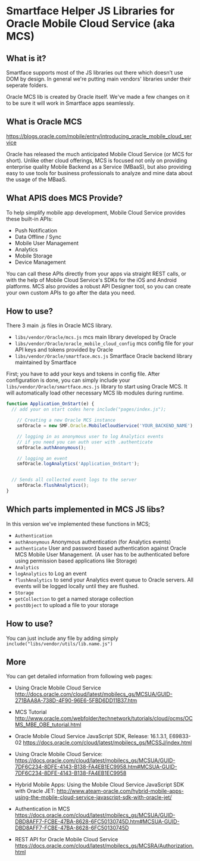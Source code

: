 # Smartface Helper JS Libraries for Oracle Mobile Cloud Service (aka MCS)

## What is it?

Smartface supports most of the JS libraries out there which doesn't use DOM by design.
In general we're putting main vendors' libraries under their seperate folders.

Oracle MCS lib is created by Oracle itself. We've made a few changes on it to be sure it will work in Smartface apps seamlessly.

## What is Oracle MCS
https://blogs.oracle.com/mobile/entry/introducing_oracle_mobile_cloud_service

Oracle has released the much anticipated Mobile Cloud Service (or MCS for short). Unlike other cloud offerings, MCS is focused not only on providing enterprise quality Mobile Backend as a Service (MBaaS), but also providing easy to use tools for business professionals to analyze and mine data about the usage of the MBaaS.

## What APIS does MCS Provide?

To help simplify mobile app development, Mobile Cloud Service provides these built-in APIs:

* Push Notification
* Data Offline / Sync
* Mobile User Management
* Analytics
* Mobile Storage
* Device Management

You can call these APIs directly from your apps via straight REST calls, or with the help of Mobile Cloud Service's SDKs for the iOS and Android platforms. MCS also provides a robust API Designer tool, so you can create your own custom APIs to go after the data you need.

## How to use?

There 3 main .js files in Oracle MCS library.
* `libs/vendor/Oracle/mcs.js` mcs main library developed by Oracle
* `libs/vendor/Oracle/oracle_mobile_cloud_config` mcs config file for your API keys and tokens provided by Oracle
* `libs/vendor/Oracle/smartface.mcs.js` Smartface Oracle backend library maintained by Smartface

First; you have to add your keys and tokens in config file. After configuration is done, you can simply include your `libs/vendor/Oracle/smartface.mcs.js` library to start using Oracle MCS. It will automatically load other necessary MCS lib modules during runtime.

```javascript
function Application_OnStart(e) {
  // add your on start codes here include("pages/index.js");

	// Creating a new Oracle MCS instance
	smfOracle = new SMF.Oracle.MobileCloudService('YOUR_BACKEND_NAME');

	// logging in as anonymous user to log Analytics events
	// if you need you can auth user with .authenticate
	smfOracle.authAnonymous();

	// logging an event
	smfOracle.logAnalytics('Application_OnStart');


  // Sends all collected event logs to the server
	smfOracle.flushAnalytics();
}
```


## Which parts implemented in MCS JS libs?

In this version we've implemented these functions in MCS;

* `Authentication`
 * `authAnonymous` Anonymous authentication (for Analytics events)
 * `authenticate` User and password based authentication against Oracle MCS Mobile User Management. (A user has to be authenticated before using permission based applications like Storage)
* `Analytics`
 * `logAnalytics` to Log an event
 * `flushAnalytics` to send your Analytics event queue to Oracle servers. All events will be logged locally until they are flushed.
* `Storage`
 * `getCollection` to get a named storage collection
 * `postObject` to upload a file to your storage

## How to use?

You can just include any file by adding simply `include("libs/vendor/utils/lib.name.js")`

## More
You can get detailed information from following web pages:

* Using Oracle Mobile Cloud Service
http://docs.oracle.com/cloud/latest/mobilecs_gs/MCSUA/GUID-271BAA8A-738D-4F90-96E6-5FBD6DD11B37.htm

* MCS Tutorial
http://www.oracle.com/webfolder/technetwork/tutorials/cloud/ocms/OCMS_MBE_OBE_tutorial.html

* Oracle Mobile Cloud Service JavaScript SDK, Release: 16.1.3.1, E69833-02
https://docs.oracle.com/cloud/latest/mobilecs_gs/MCSSJ/index.html

* Using Oracle Mobile Cloud Service:
https://docs.oracle.com/cloud/latest/mobilecs_gs/MCSUA/GUID-7DF6C234-8DFE-4143-B138-FA4EB1EC9958.htm#MCSUA-GUID-7DF6C234-8DFE-4143-B138-FA4EB1EC9958

* Hybrid Mobile Apps: Using the Mobile Cloud Service JavaScript SDK with Oracle JET:
http://www.ateam-oracle.com/hybrid-mobile-apps-using-the-mobile-cloud-service-javascript-sdk-with-oracle-jet/

* Authentication in MCS
https://docs.oracle.com/cloud/latest/mobilecs_gs/MCSUA/GUID-DBD8AFF7-FCBE-47BA-8628-6FC50130745D.htm#MCSUA-GUID-DBD8AFF7-FCBE-47BA-8628-6FC50130745D

* REST API for Oracle Mobile Cloud Service
https://docs.oracle.com/cloud/latest/mobilecs_gs/MCSRA/Authorization.html

